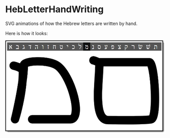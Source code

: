 # HebLetterHandWriting
SVG animations of how the Hebrew letters are written by hand.

Here is how it looks:

![alt tag](https://github.com/dagleich/HebLetterHandWriting/blob/master/Screenshot.png)

